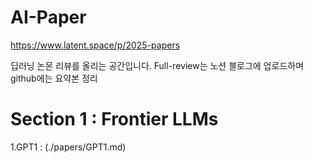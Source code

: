 # AI-Paper
https://www.latent.space/p/2025-papers

딥러닝 논몬 리뷰를 올리는 공간입니다.
Full-review는 노션 블로그에 업로드하며 github에는 요약본 정리

# Section 1 : Frontier LLMs

1.GPT1 : (./papers/GPT1.md)
